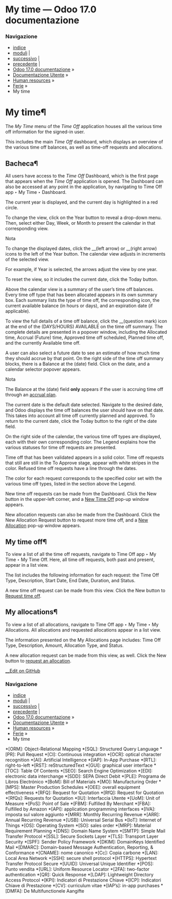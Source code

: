 # My time — Odoo 17.0 documentazione

### Navigazione

  * [indice](../../../genindex.html "Indice generale")
  * [moduli](../../../py-modindex.html "Indice del modulo Python") |
  * [successivo](management.html "Amministrazione") |
  * [precedente](request_time_off.html "Request time off") |
  * [Odoo 17.0 documentazione](../../../index-2.html) »
  * [Documentazione Utente](../../../applications.html) »
  * [Human resources](../../hr.html) »
  * [Ferie](../time_off.html) »
  * My time



# My time¶

The _My Time_ menu of the _Time Off_ application houses all the various time off information for the signed-in user.

This includes the main _Time Off_ dashboard, which displays an overview of the various time off balances, as well as time-off requests and allocations.

## Bacheca¶

All users have access to the _Time Off_ Dashboard, which is the first page that appears when the _Time Off_ application is opened. The Dashboard can also be accessed at any point in the application, by navigating to Time Off app ‣ My Time ‣ Dashboard.

The current year is displayed, and the current day is highlighted in a red circle.

To change the view, click on the Year button to reveal a drop-down menu. Then, select either Day, Week, or Month to present the calendar in that corresponding view.

Nota

To change the displayed dates, click the __(left arrow) or __(right arrow) icons to the left of the Year button. The calendar view adjusts in increments of the selected view.

For example, if Year is selected, the arrows adjust the view by one year.

To reset the view, so it includes the current date, click the Today button.

Above the calendar view is a summary of the user’s time off balances. Every time off type that has been allocated appears in its own summary box. Each summary lists the type of time off, the corresponding icon, the current available balance (in hours or days), and an expiration date (if applicable).

To view the full details of a time off balance, click the __(question mark) icon at the end of the (DAYS/HOURS) AVAILABLE on the time off summary. The complete details are presented in a popover window, including the Allocated time, Accrual (Future) time, Approved time off scheduled, Planned time off, and the currently Available time off.

A user can also select a future date to see an estimate of how much time they should accrue by that point. On the right side of the time off summary blocks, there is a Balance at the (date) field. Click on the date, and a calendar selector popover appears.

Nota

The Balance at the (date) field **only** appears if the user is accruing time off through an [accrual plan](../time_off.html#time-off-accrual-plans).

The current date is the default date selected. Navigate to the desired date, and Odoo displays the time off balances the user should have on that date. This takes into account all time off currently planned and approved. To return to the current date, click the Today button to the right of the date field.

On the right side of the calendar, the various time off types are displayed, each with their own corresponding color. The Legend explains how the various statuses for time off requests are presented.

Time off that has been validated appears in a solid color. Time off requests that still are still in the To Approve stage, appear with white stripes in the color. Refused time off requests have a line through the dates.

The color for each request corresponds to the specified color set with the various time off types, listed in the section above the Legend.

New time off requests can be made from the Dashboard. Click the New button in the upper-left corner, and a [New Time Off](request_time_off.html) pop-up window appears.

New allocation requests can also be made from the Dashboard. Click the New Allocation Request button to request more time off, and a [New Allocation](allocations.html#time-off-request-allocation) pop-up window appears.

## My time off¶

To view a list of all the time off requests, navigate to Time Off app ‣ My Time ‣ My Time Off. Here, all time off requests, both past and present, appear in a list view.

The list includes the following information for each request: the Time Off Type, Description, Start Date, End Date, Duration, and Status.

A new time off request can be made from this view. Click the New button to [Request time off](request_time_off.html).

## My allocations¶

To view a list of all allocations, navigate to Time Off app ‣ My Time ‣ My Allocations. All allocations and requested allocations appear in a list view.

The information presented on the My Allocations page includes: Time Off Type, Description, Amount, Allocation Type, and Status.

A new allocation request can be made from this view, as well. Click the New button to [request an allocation](allocations.html#time-off-request-allocation).

[ __Edit on GitHub](https://github.com/odoo/documentation/edit/17.0/content/applications/hr/time_off/my_time.rst)

### Navigazione

  * [indice](../../../genindex.html "Indice generale")
  * [moduli](../../../py-modindex.html "Indice del modulo Python") |
  * [successivo](management.html "Amministrazione") |
  * [precedente](request_time_off.html "Request time off") |
  * [Odoo 17.0 documentazione](../../../index-2.html) »
  * [Documentazione Utente](../../../applications.html) »
  * [Human resources](../../hr.html) »
  * [Ferie](../time_off.html) »
  * My time


  *[ORM]: Object-Relational Mapping
  *[SQL]: Structured Query Language
  *[PR]: Pull Request
  *[CI]: Continuous integration
  *[OCR]: optical character recognition
  *[AI]: Artificial Intelligence
  *[IAP]: In-App Purchase
  *[RTL]: right-to-left
  *[RST]: reStructuredText
  *[GUI]: graphical user interface
  *[TOC]: Table Of Contents
  *[SEO]: Search Engine Optimization
  *[EDI]: electronic data interchange
  *[SDD]: SEPA Direct Debit
  *[PLE]: Programa de Libros Electrónico
  *[BoM]: Bill of Materials
  *[MO]: Manufacturing Order
  *[MPS]: Master Production Schedules
  *[OEE]: overall equipment effectiveness
  *[RFQ]: Request for Quotation
  *[RfQ]: Request for Quotation
  *[RfQs]: Requests for Quotation
  *[IU]: Interfaccia Utente
  *[UoM]: Unit of Measure
  *[PoS]: Point of Sale
  *[FBM]: Fulfilled By Merchant
  *[FBA]: Fulfilled by Amazon
  *[API]: application programming interfaces
  *[IVA]: imposta sul valore aggiunto
  *[MRR]: Monthly Recurring Revenue
  *[ARR]: Annual Recurring Revenue
  *[USB]: Universal Serial Bus
  *[IoT]: Internet of Things
  *[OS]: Operating System
  *[SO]: sales order
  *[MRP]: Material Requirement Planning
  *[DNS]: Domain Name System
  *[SMTP]: Simple Mail Transfer Protocol
  *[SSL]: Secure Sockets Layer
  *[TLS]: Transport Layer Security
  *[SPF]: Sender Policy Framework
  *[DKIM]: DomainKeys Identified Mail
  *[DMARC]: Domain-based Message Authentication, Reporting, & Conformance
  *[CNAME]: nome canonico
  *[Cc]: Copia carbone
  *[LAN]: Local Area Network
  *[SSH]: secure shell protocol
  *[HTTPS]: Hypertext Transfer Protocol Secure
  *[UUID]: Universal Unique Identifier
  *[POS]: Punto vendita
  *[URL]: Uniform Resource Locator
  *[2FA]: two-factor authentication
  *[QR]: Quick Response
  *[LDAP]: Lightweight Directory Access Protocol
  *[KPI]: Indicatori di Prestazione Chiave
  *[ICP]: Indicatori Chiave di Prestazione
  *[CV]: curriculum vitae
  *[IAP’s]: in-app purchases
  *[DMFA]: De Multifunctionele Aangifte
